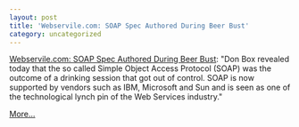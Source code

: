 ```yaml
---
layout: post
title: 'Webservile.com: SOAP Spec Authored During Beer Bust'
category: uncategorized
---
```


[Webservile.com: SOAP Spec Authored During Beer Bust](http://www.webservile.com/stories/beerbust.htm): "Don Box revealed today that the so called Simple Object Access Protocol (SOAP) was the outcome of a drinking session that got out of control. SOAP is now supported by vendors such as IBM, Microsoft and Sun and is seen as one of the technological lynch pin of the Web Services industry."

[More...](http://www.webservile.com/stories/beerbust.htm)

